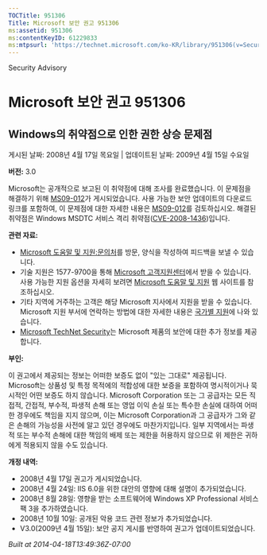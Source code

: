 ```yaml
---
TOCTitle: 951306
Title: Microsoft 보안 권고 951306
ms:assetid: 951306
ms:contentKeyID: 61229833
ms:mtpsurl: 'https://technet.microsoft.com/ko-KR/library/951306(v=Security.10)'
---
```


Security Advisory

Microsoft 보안 권고 951306
==========================

Windows의 취약점으로 인한 권한 상승 문제점
------------------------------------------

게시된 날짜: 2008년 4월 17일 목요일 | 업데이트된 날짜: 2009년 4월 15일 수요일

**버전:** 3.0

Microsoft는 공개적으로 보고된 이 취약점에 대해 조사를 완료했습니다. 이 문제점을 해결하기 위해 [MS09-012](http://go.microsoft.com/fwlink/?linkid=132587)가 게시되었습니다. 사용 가능한 보안 업데이트의 다운로드 링크를 포함하여, 이 문제점에 대한 자세한 내용은 [MS09-012](http://go.microsoft.com/fwlink/?linkid=132587)를 검토하십시오. 해결된 취약점은 Windows MSDTC 서비스 격리 취약점([CVE-2008-1436](http://www.cve.mitre.org/cgi-bin/cvename.cgi?name=cve-2008-1436))입니다.

**관련 자료:**

-   [Microsoft 도움말 및 지원:문의처](https://support.microsoft.com/common/survey.aspx?scid=sw;en;1257&amp;showpage=1&amp;ws=technet&amp;sd=tech)를 방문, 양식을 작성하여 피드백을 보낼 수 있습니다.
-   기술 지원은 1577-9700을 통해 [Microsoft 고객지원센터](http://go.microsoft.com/fwlink/?linkid=21131)에서 받을 수 있습니다. 사용 가능한 지원 옵션을 자세히 보려면 [Microsoft 도움말 및 지원](http://support.microsoft.com/) 웹 사이트를 참조하십시오.
-   기타 지역에 거주하는 고객은 해당 Microsoft 지사에서 지원을 받을 수 있습니다. Microsoft 지원 부서에 연락하는 방법에 대한 자세한 내용은 [국가별 지원](http://go.microsoft.com/fwlink/?linkid=21155)에 나와 있습니다.
-   [Microsoft TechNet Security](http://www.microsoft.com/korea/technet/security/default.mspx)는 Microsoft 제품의 보안에 대한 추가 정보를 제공합니다.

**부인:**

이 권고에서 제공되는 정보는 어떠한 보증도 없이 "있는 그대로" 제공됩니다. Microsoft는 상품성 및 특정 목적에의 적합성에 대한 보증을 포함하여 명시적이거나 묵시적인 어떤 보증도 하지 않습니다. Microsoft Corporation 또는 그 공급자는 모든 직접적, 간접적, 부수적, 파생적 손해 또는 영업 이익 손실 또는 특수한 손실에 대하여 어떠한 경우에도 책임을 지지 않으며, 이는 Microsoft Corporation과 그 공급자가 그와 같은 손해의 가능성을 사전에 알고 있던 경우에도 마찬가지입니다. 일부 지역에서는 파생적 또는 부수적 손해에 대한 책임의 배제 또는 제한을 허용하지 않으므로 위 제한은 귀하에게 적용되지 않을 수도 있습니다.

**개정 내역:**

-   2008년 4월 17일 권고가 게시되었습니다.
-   2008년 4월 24일: IIS 6.0을 위한 대안의 영향에 대해 설명이 추가되었습니다.
-   2008년 8월 28일: 영향을 받는 소프트웨어에 Windows XP Professional 서비스 팩 3을 추가하였습니다.
-   2008년 10월 10일: 공개된 악용 코드 관련 정보가 추가되었습니다.
-   V3.0(2009년 4월 15일): 보안 공지 게시를 반영하여 권고가 업데이트되었습니다.

*Built at 2014-04-18T13:49:36Z-07:00*
